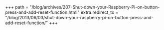 +++
path = "/blog/archives/207-Shut-down-your-Raspberry-Pi-on-button-press-and-add-reset-function.html"
extra.redirect_to = "/blog/2013/06/03/shut-down-your-raspberry-pi-on-button-press-and-add-reset-function/"
+++
